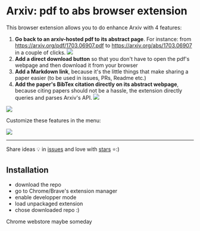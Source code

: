 # Arxiv: pdf to abs browser extension

This browser extension allows you to do enhance Arxiv with 4 features:

1. **Go back to an arxiv-hosted pdf to its abstract page**. For instance: from https://arxiv.org/pdf/1703.06907.pdf to https://arxiv.org/abs/1703.06907 in a couple of clicks.
![](https://github.com/vict0rsch/ArxivTools/blob/master/imgs/g.png?raw=true)
1. **Add a direct download button** so that you don't have to open the pdf's webpage and then download it from your browser
2. **Add a Markdown link**, because it's the little things that make sharing a paper easier (to be used in issues, PRs, Readme etc.)
3. **Add the paper's BibTex citation directly on its abstract webpage**, because citing papers should not be a hassle, the extension directly queries and parses Arxiv's API.
![](https://github.com/vict0rsch/ArxivTools/blob/master/imgs/e.png?raw=true)

![](https://github.com/vict0rsch/ArxivTools/blob/master/imgs/d.gif?raw=true)

Customize these features in the menu:

![](https://github.com/vict0rsch/ArxivTools/blob/master/imgs/m.png?raw=true)

---

Share ideas 💡 in [issues](https://github.com/vict0rsch/ArxivTools/issues) and love with [stars](https://github.com/vict0rsch/ArxivTools/stargazers) ⭐️:)



## Installation

* download the repo
* go to Chrome/Brave's extension manager
* enable developper mode
* load unpackaged extension
* chose downloaded repo :)

Chrome webstore maybe someday
